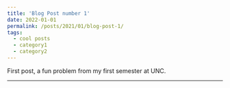 ```yaml
---
title: 'Blog Post number 1'
date: 2022-01-01
permalink: /posts/2021/01/blog-post-1/
tags:
  - cool posts
  - category1
  - category2
---
```


First post, a fun problem from my first semester at UNC.

------
